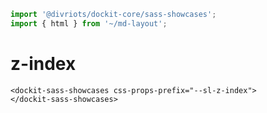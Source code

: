 ```js script
import '@divriots/dockit-core/sass-showcases';
import { html } from '~/md-layout';
```

# z-index

```html:html
<dockit-sass-showcases css-props-prefix="--sl-z-index">
</dockit-sass-showcases>
```
